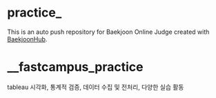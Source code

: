 # __practice___
This is an auto push repository for Baekjoon Online Judge created with [BaekjoonHub](https://github.com/BaekjoonHub/BaekjoonHub).
# __fastcampus_practice
tableau 시각화, 통계적 검증, 데이터 수집 및 전처리, 다양한 실습 활동 
